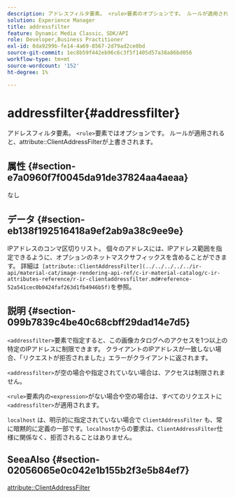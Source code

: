 ```yaml
---
description: アドレスフィルタ要素。 <rule>要素のオプションです。 ルールが適用されると、属性ClientAddressFilterが上書きされます。
solution: Experience Manager
title: addressfilter
feature: Dynamic Media Classic、SDK/API
role: Developer,Business Practitioner
exl-id: 0da9299b-fe14-4a69-8567-2d79ad2ce0bd
source-git-commit: 1ec8b59f442eb96c6c3f5f1405d57a38a86bd056
workflow-type: tm+mt
source-wordcount: '152'
ht-degree: 1%

---
```


# addressfilter{#addressfilter}

アドレスフィルタ要素。 `<rule>`要素ではオプションです。 ルールが適用されると、attribute::ClientAddressFilterが上書きされます。

## 属性 {#section-e7a0960f7f0045da91de37824aa4aeaa}

なし

## データ {#section-eb138f192516418a9ef2ab9a38c9ee9e}

IPアドレスのコンマ区切りリスト。 個々のアドレスには、IPアドレス範囲を指定できるように、オプションのネットマスクサフィックスを含めることができます。 詳細は` [attribute::ClientAddressFilter](../../../../../ir-api/material-cat/image-rendering-api-ref/c-ir-material-catalog/c-ir-attributes-reference/r-ir-clientaddressfilter.md#reference-52a541cec0b0424faf263d1fb4946b5f)`を参照。

## 説明 {#section-099b7839c4be40c68cbff29dad14e7d5}

`<addressfilter>`要素で指定すると、この画像カタログへのアクセスを1つ以上の特定のIPアドレスに制限できます。 クライアントのIPアドレスが一致しない場合、「リクエストが拒否されました」エラーがクライアントに返されます。

`<addressfilter>`が空の場合や指定されていない場合は、アクセスは制限されません。

`<rule>`要素内の`<expression>`がない場合や空の場合は、すべてのリクエストに`<addressfilter>`が適用されます。

`localhost` は、明示的に指定されていない場合で `ClientAddressFilter` も、常に暗黙的に定義の一部です。`localhost`からの要求は、`ClientAddressFilter`仕様に関係なく、拒否されることはありません。

## SeeaAlso {#section-02056065e0c042e1b155b2f3e5b84ef7}

[attribute::ClientAddressFilter](../../../../../ir-api/material-cat/image-rendering-api-ref/c-ir-material-catalog/c-ir-attributes-reference/r-ir-clientaddressfilter.md#reference-52a541cec0b0424faf263d1fb4946b5f)
